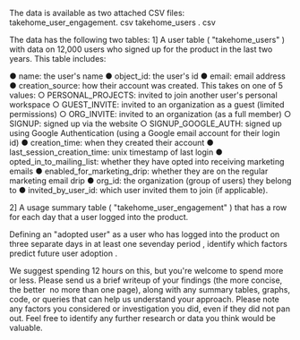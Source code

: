 The data is available as two attached CSV files:
takehome_user_engagement. csv
takehome_users . csv

The data has the following two tables:
1] A user table ( "takehome_users" ) with data on 12,000 users who signed up for the product in the last two years. This table includes:

● name: the user's name
● object_id: the user's id
● email: email address
● creation_source: how their account was created. This takes on one of 5 values:
    ○ PERSONAL_PROJECTS: invited to join another user's personal workspace
    ○ GUEST_INVITE: invited to an organization as a guest (limited permissions)
    ○ ORG_INVITE: invited to an organization (as a full member)
    ○ SIGNUP: signed up via the website
    ○ SIGNUP_GOOGLE_AUTH: signed up using Google  Authentication (using a Google email account for their login id)
● creation_time: when they created their account
● last_session_creation_time: unix timestamp of last login
● opted_in_to_mailing_list: whether they have opted into receiving marketing emails
● enabled_for_marketing_drip: whether they are on the regular marketing email drip
● org_id: the organization (group of users) they belong to
● invited_by_user_id: which user invited them to join (if applicable).


2] A usage summary table ( "takehome_user_engagement" ) that has a row for each day
that a user logged into the product.

Defining an "adopted user" as a user who has logged into the product on three separate days in at least one seven­day period , identify which factors predict future user adoption .

We suggest spending 1­2 hours on this, but you're welcome to spend more or less. Please send us a brief writeup of your findings (the more concise, the better ­­ no more than one page), along with any summary tables, graphs, code, or queries that can help us understand your approach. Please note any factors you considered or investigation you did, even if they did not pan out. Feel free to identify any further research or data you think would be valuable.
